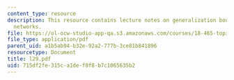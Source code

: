 ```yaml
---
content_type: resource
description: This resource contains lecture notes on generalization bounds for neural
  networks.
file: https://ol-ocw-studio-app-qa.s3.amazonaws.com/courses/18-465-topics-in-statistics-statistical-learning-theory-spring-2007/715df2fe315ca1def0f8b7c1065635b2_l29.pdf
file_type: application/pdf
parent_uid: a1b5ab94-b32e-92a2-777b-3ce81b841896
resourcetype: Document
title: l29.pdf
uid: 715df2fe-315c-a1de-f0f8-b7c1065635b2
---
```

